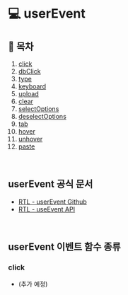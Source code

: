 # 💻 userEvent

## 📄 목차

1. [click](#click)
2. [dbClick](#dbClick)
3. [type](#type)
4. [keyboard](#keyboard)
5. [upload](#upload)
6. [clear](#clear)
7. [selectOptions](#selectoptions)
8. [deselectOptions](#deselectOptions)
9. [tab](#tab)
10. [hover](#hover)
11. [unhover](#unhover)
12. [paste](#paste)

<br />

## userEvent 공식 문서

- [RTL - userEvent Github](https://github.com/testing-library/user-event)
- [RTL - useEvent API](https://testing-library.com/docs/ecosystem-user-event)

<br />

## userEvent 이벤트 함수 종류

### click

- (추가 예정)

<br />
